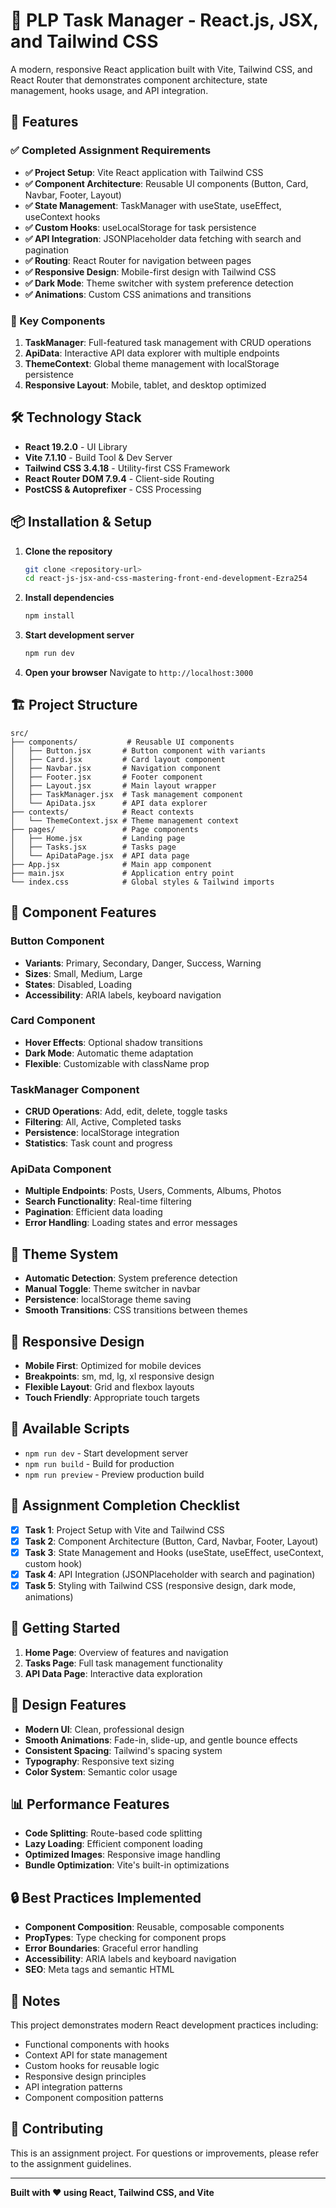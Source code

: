# 🎨 PLP Task Manager - React.js, JSX, and Tailwind CSS

A modern, responsive React application built with Vite, Tailwind CSS, and React Router that demonstrates component architecture, state management, hooks usage, and API integration.

## 🚀 Features

### ✅ Completed Assignment Requirements

- **✅ Project Setup**: Vite React application with Tailwind CSS
- **✅ Component Architecture**: Reusable UI components (Button, Card, Navbar, Footer, Layout)
- **✅ State Management**: TaskManager with useState, useEffect, useContext hooks
- **✅ Custom Hooks**: useLocalStorage for task persistence
- **✅ API Integration**: JSONPlaceholder data fetching with search and pagination
- **✅ Routing**: React Router for navigation between pages
- **✅ Responsive Design**: Mobile-first design with Tailwind CSS
- **✅ Dark Mode**: Theme switcher with system preference detection
- **✅ Animations**: Custom CSS animations and transitions

### 🎯 Key Components

1. **TaskManager**: Full-featured task management with CRUD operations
2. **ApiData**: Interactive API data explorer with multiple endpoints
3. **ThemeContext**: Global theme management with localStorage persistence
4. **Responsive Layout**: Mobile, tablet, and desktop optimized

## 🛠️ Technology Stack

- **React 19.2.0** - UI Library
- **Vite 7.1.10** - Build Tool & Dev Server
- **Tailwind CSS 3.4.18** - Utility-first CSS Framework
- **React Router DOM 7.9.4** - Client-side Routing
- **PostCSS & Autoprefixer** - CSS Processing

## 📦 Installation & Setup

1. **Clone the repository**
   ```bash
   git clone <repository-url>
   cd react-js-jsx-and-css-mastering-front-end-development-Ezra254
   ```

2. **Install dependencies**
   ```bash
   npm install
   ```

3. **Start development server**
   ```bash
   npm run dev
   ```

4. **Open your browser**
   Navigate to `http://localhost:3000`

## 🏗️ Project Structure

```
src/
├── components/           # Reusable UI components
│   ├── Button.jsx       # Button component with variants
│   ├── Card.jsx         # Card layout component
│   ├── Navbar.jsx       # Navigation component
│   ├── Footer.jsx       # Footer component
│   ├── Layout.jsx       # Main layout wrapper
│   ├── TaskManager.jsx  # Task management component
│   └── ApiData.jsx      # API data explorer
├── contexts/            # React contexts
│   └── ThemeContext.jsx # Theme management context
├── pages/               # Page components
│   ├── Home.jsx         # Landing page
│   ├── Tasks.jsx        # Tasks page
│   └── ApiDataPage.jsx  # API data page
├── App.jsx              # Main app component
├── main.jsx             # Application entry point
└── index.css            # Global styles & Tailwind imports
```

## 🎨 Component Features

### Button Component
- **Variants**: Primary, Secondary, Danger, Success, Warning
- **Sizes**: Small, Medium, Large
- **States**: Disabled, Loading
- **Accessibility**: ARIA labels, keyboard navigation

### Card Component
- **Hover Effects**: Optional shadow transitions
- **Dark Mode**: Automatic theme adaptation
- **Flexible**: Customizable with className prop

### TaskManager Component
- **CRUD Operations**: Add, edit, delete, toggle tasks
- **Filtering**: All, Active, Completed tasks
- **Persistence**: localStorage integration
- **Statistics**: Task count and progress

### ApiData Component
- **Multiple Endpoints**: Posts, Users, Comments, Albums, Photos
- **Search Functionality**: Real-time filtering
- **Pagination**: Efficient data loading
- **Error Handling**: Loading states and error messages

## 🌙 Theme System

- **Automatic Detection**: System preference detection
- **Manual Toggle**: Theme switcher in navbar
- **Persistence**: localStorage theme saving
- **Smooth Transitions**: CSS transitions between themes

## 📱 Responsive Design

- **Mobile First**: Optimized for mobile devices
- **Breakpoints**: sm, md, lg, xl responsive design
- **Flexible Layout**: Grid and flexbox layouts
- **Touch Friendly**: Appropriate touch targets

## 🔧 Available Scripts

- `npm run dev` - Start development server
- `npm run build` - Build for production
- `npm run preview` - Preview production build

## 🎯 Assignment Completion Checklist

- [x] **Task 1**: Project Setup with Vite and Tailwind CSS
- [x] **Task 2**: Component Architecture (Button, Card, Navbar, Footer, Layout)
- [x] **Task 3**: State Management and Hooks (useState, useEffect, useContext, custom hook)
- [x] **Task 4**: API Integration (JSONPlaceholder with search and pagination)
- [x] **Task 5**: Styling with Tailwind CSS (responsive design, dark mode, animations)

## 🚀 Getting Started

1. **Home Page**: Overview of features and navigation
2. **Tasks Page**: Full task management functionality
3. **API Data Page**: Interactive data exploration

## 🎨 Design Features

- **Modern UI**: Clean, professional design
- **Smooth Animations**: Fade-in, slide-up, and gentle bounce effects
- **Consistent Spacing**: Tailwind's spacing system
- **Typography**: Responsive text sizing
- **Color System**: Semantic color usage

## 📊 Performance Features

- **Code Splitting**: Route-based code splitting
- **Lazy Loading**: Efficient component loading
- **Optimized Images**: Responsive image handling
- **Bundle Optimization**: Vite's built-in optimizations

## 🔒 Best Practices Implemented

- **Component Composition**: Reusable, composable components
- **PropTypes**: Type checking for component props
- **Error Boundaries**: Graceful error handling
- **Accessibility**: ARIA labels and keyboard navigation
- **SEO**: Meta tags and semantic HTML

## 📝 Notes

This project demonstrates modern React development practices including:
- Functional components with hooks
- Context API for state management
- Custom hooks for reusable logic
- Responsive design principles
- API integration patterns
- Component composition patterns

## 🤝 Contributing

This is an assignment project. For questions or improvements, please refer to the assignment guidelines.

---

**Built with ❤️ using React, Tailwind CSS, and Vite**